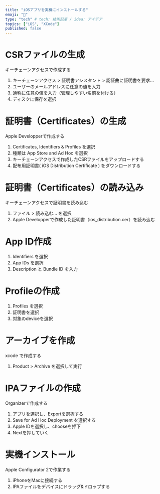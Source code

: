 ```yaml
---
title: "iOSアプリを実機にインストールする"
emoji: "📝"
type: "tech" # tech: 技術記事 / idea: アイデア
topics: ["iOS", "XCode"]
published: false
---
```


# CSRファイルの生成

キーチェーンアクセスで作成する

1. キーチェーンアクセス > 証明書アシスタント > 認証曲に証明書を要求…
2. ユーザーのメールアドレスに任意の値を入力
3. 通称に任意の値を入力（管理しやすい名前を付ける）
4. ディスクに保存を選択



# 証明書（Certificates）の生成

Apple Developperで作成する

1. Certificates, Identifiers & Profiles を選択
2. 種類は App Store and Ad Hoc を選択
3. キーチェーンアクセスで作成したCSRファイルをアップロードする
4. 配布用証明書( iOS Distribution Certificate ) をダウンロードする



# 証明書（Certificates）の読み込み

キーチェーンアクセスで証明書を読み込む

1. ファイル > 読み込む… を選択
2. Apple Developperで作成した証明書（ios_distribution.cer）を読み込む



# App ID作成

1. Identifiers を選択
2. App IDs を選択
3. Description と Bundle ID を入力



# Profileの作成

1. Profiles を選択
2. 証明書を選択
3. 対象のdeviceを選択



# アーカイブを作成

xcode で作成する

1. Product > Archive を選択して実行



# IPAファイルの作成

Organizerで作成する

1. アプリを選択し、Exportを選択する
2. Save for Ad Hoc Deployment を選択する
3. Apple IDを選択し、chooseを押下
4. Nextを押していく



# 実機インストール

Apple Configurator 2で作業する

1. iPhoneをMacに接続する
2. IPAファイルをデバイスにドラッグ&ドロップする